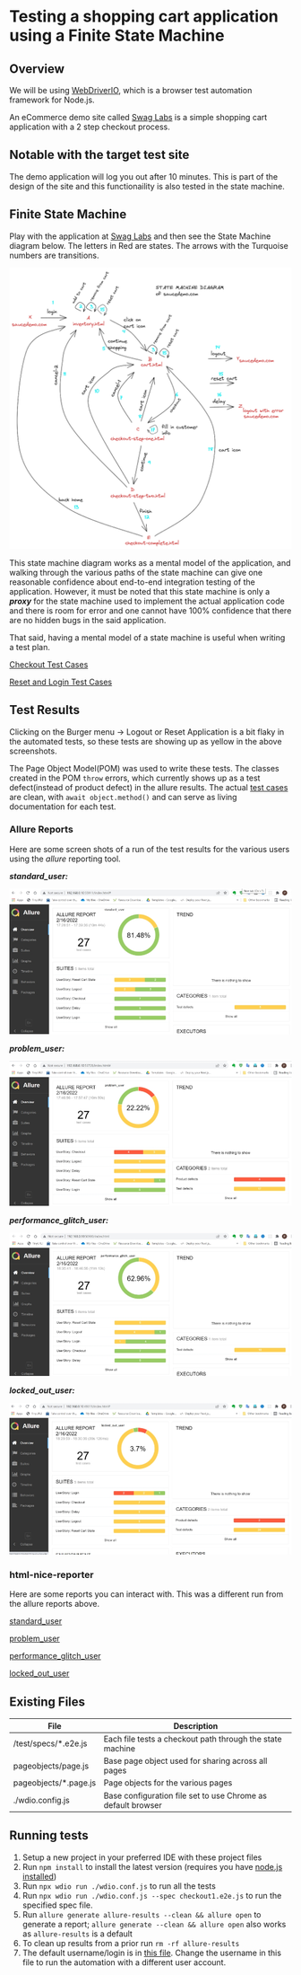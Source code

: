 # Testing a shopping cart application using a Finite State Machine

## Overview

We will be using [WebDriverIO](https://webdriver.io/), which is a browser test automation framework for Node.js. 

An eCommerce demo site called [Swag Labs](https://www.saucedemo.com/) is a simple shopping cart application with a 2 step checkout process. 

## Notable with the target test site

The demo application will log you out after 10 minutes. This is part of the design of the site and this functionaility is also tested in the state machine. 

## Finite State Machine
Play with the application at [Swag Labs](https://www.saucedemo.com/) and then see the State Machine diagram below. The letters in Red are states. The arrows with the Turquoise numbers are transitions.

![State Machine](./docs/images/StateMachineExcaliDraw.png) 

This state machine diagram works as a mental model of the application, and walking through the various paths of the state machine can give one reasonable confidence about end-to-end integration testing of the application. However, it must be noted that this state machine is only a ***proxy*** for the state machine used to implement the actual application code and there is room for error and one cannot have 100% confidence that there are no hidden bugs in the said application.

That said, having a mental model of a state machine is useful when writing a test plan.

[Checkout Test Cases](./docs/StateDiagramCheckoutTestCases.md)

[Reset and Login Test Cases](./docs/StateDiagramLoginResetTestCases.md)

## Test Results

Clicking on the Burger menu -> Logout or Reset Application is a bit flaky in the automated tests, so these tests are showing up as yellow in the above screenshots.

The Page Object Model(POM) was used to write these tests. The classes created in the POM `throw` errors, which currently shows up as a test defect(instead of product defect) in the allure results. The actual [test cases](/test/specs) are clean, with `await object.method()` and can serve as living documentation for each test.

### Allure Reports

Here are some screen shots of a run of the test results for the various users using the _allure_ reporting tool.

***standard_user:***

![standard_user](./docs/result-screenshots/allure-standard_user.png)

***problem_user:***

![problem_user](./docs/result-screenshots/allure-problem_user.png)

***performance_glitch_user:***

![performance_glitch_user](./docs/result-screenshots/allure-performance_glitch_user.png)

***locked_out_user:***

![locked_out_user](./docs/result-screenshots/allure-locked_out_user.png)

### html-nice-reporter

Here are some reports you can interact with. This was a different run from the allure reports above.

[standard_user](https://pramam.github.io/webdriverio-saucedemo-testing/reports/html-reports/standard_user/master-report.html)

[problem_user](https://pramam.github.io/webdriverio-saucedemo-testing/reports/html-reports/problem_user/master-report.html)

[performance_glitch_user](https://pramam.github.io/webdriverio-saucedemo-testing/reports/html-reports/performance_glitch_user/master-report.html)

[locked_out_user](https://pramam.github.io/webdriverio-saucedemo-testing/reports/html-reports/locked_out_user/master-report.html)


## Existing Files

| File | Description |
| ------ | ------ |
| /test/specs/*.e2e.js | Each file tests a checkout path through the state machine|
| pageobjects/page.js | Base page object used for sharing across all pages |
| pageobjects/*.page.js | Page objects for the various pages |
| ./wdio.config.js | Base configuration file set to use Chrome as default browser |

## Running tests

1. Setup a new project in your preferred IDE with these project files
2. Run `npm install` to install the latest version (requires you have [node.js installed](https://nodejs.org/en/download/))
3. Run `npx wdio run ./wdio.conf.js` to run all the tests
4. Run `npx wdio run ./wdio.conf.js --spec checkout1.e2e.js` to run the specified spec file. 
5. Run `allure generate allure-results --clean && allure open` to generate a report; `allure generate --clean && allure open` also works as `allure-results` is a default
6. To clean up results from a prior run `rm -rf allure-results`
7. The default username/login is in [this file](./data/logindata.js). Change the username in this file to run the automation with a different user account.

